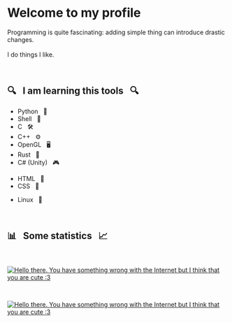 # Welcome to my profile

Programming is quite fascinating:
adding simple thing can introduce drastic changes. \
\
I do things I like.

<br>

## 🔍 &nbsp; I am learning this tools &nbsp; 🔍

+ Python &nbsp; 🐍
+ Shell &nbsp; 🐚
+ C &nbsp; 🛠️
+ C++ &nbsp; ⚙️
+ OpenGL &nbsp; 🖥️
+ Rust &nbsp; 🦀
+ C# (Unity) &nbsp; 🎮
<!-- + Kotlin &nbsp; ♨ -->

+ HTML &nbsp; 📖
+ CSS &nbsp; 🎨
<!-- + JavaScript &nbsp; 🔨 -->

+ Linux &nbsp; 🐧

<br>

## 📊 &nbsp; Some statistics &nbsp; 📈

<div align="left">
<br>

  [![Hello there. You have something wrong with the Internet but I think that you are cute :3](https://github-readme-stats.vercel.app/api?username=Boiiterra&show_icons=true&include_all_commits=true&hide_border=true)](https://github.com/Boiiterra)

  <br>

  [![Hello there. You have something wrong with the Internet but I think that you are cute :3](https://www.codewars.com/users/Boiiterra/badges/small)](https://www.codewars.com/users/Boiiterra "I am on codewars")

<!-- <details>
<summary><h4>Time spent coding.</h4></summary>

[![Hello there. You have something wrong with the Internet but I think that you are cute :3](https://github-readme-stats.vercel.app/api/wakatime?username=Boiiterra&hide_border=true&custom_title=Time%20spent%20coding%20with%20...%20since%20April%203%202022:)](https://github.com/Boiiterra)

</details> -->
</div>
